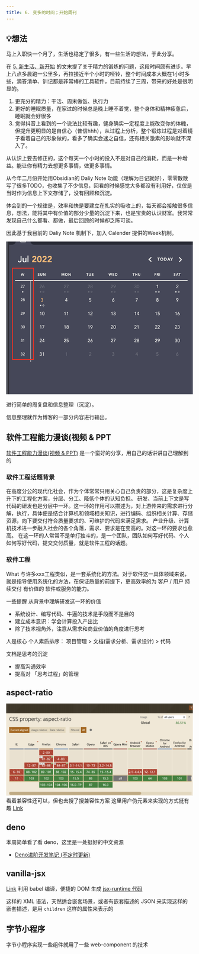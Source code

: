 ```yaml
---
title: 6. 变多的时间；开始周刊
---
```

## 💡想法
马上入职快一个月了，生活也稳定了很多，有一些生活的想法，于此分享。

在 [5. 新生活、新开始](./5.%20%E6%96%B0%E7%94%9F%E6%B4%BB%E3%80%81%E6%96%B0%E5%BC%80%E5%A7%8B.md) 的文末提了关于精力的锻炼的问题，这段时间颇有进步。早上八点多晨跑一公里多，再拉接近半个小时的哑铃，整个时间成本大概在1小时多些，滴答清单、训记都是非常棒的工具软件，目前持续了三周，带来的好处是很明显的。
1. 更充分的精力：干活、周末做饭、执行力
2. 更好的睡眠质量，在家过的时候总是晚上睡不着觉，整个身体和精神疲惫后，睡眠就会好很多
3. 觉得抖音上看到的一个说法比较有趣，健身确实一定程度上能改变你的体魄，但提升更明显的是自信心（普信hhh），从过程上分析，整个锻炼过程是对着镜子看着自己的形象做的，看多了确实会迷之自信，还有相关激素的影响就不深入了。

从认识上要去修正的，这个每天一个小时的投入不是对自己的消耗，而是一种增益。能让你有精力去想更多事情，做更多事情。

从今年二月份开始用Obsidian的 Daliy Note 功能（理解为日记就好），零零散散写了很多TODO，也收集了不少信息，回看的时候感觉大多都没有利用好，仅仅是当时作为信息上下文存储了，没有回顾和沉淀。

体会到的一个规律是，效率和快是要建立在扎实的吸收上的，每天都会接触很多信息，想法，能将其中有价值的部分少量的沉淀下来，也是宝贵的认识财富。我常常发现自己什么都看、都做，最后回顾的时候却乏陈可谈。

因此基于我目前的 Daliy Note 机制下，加入 Calender 提供的Week机制。

![Pasted image 20220703122114.png](./attachments/Pasted%20image%2020220703122114.png)

进行简单的周复盘和信息整理（沉淀）。

信息整理就作为博客的一部分内容进行输出。

## 软件工程能力漫谈(视频 & PPT
[软件工程能力漫谈(视频 & PPT)](https://mp.weixin.qq.com/s/NNfWyGUl6jHrzsqVw8-Eww)
是一个蛮好的分享，用自己的话讲讲自己理解到的
### 软件工程话题背景
在高度分公的现代化社会，作为个体常常只用关心自己负责的部分，这是复杂度上升下的工程化方案，分层、分工、降低个体的认知负担。
研发、当前上下文是写代码的研发也是分层中一环。这一环的作用可以描述为，对上游传来的需求进行分解，执行，具体便是结合计算机和领域相关知识，进行编码、组织相关计算、存储资源，向下要交付符合质量要求的、可维护的代码来满足需求。
产业升级、计算机技术进一步融入社会的各个角落，需求、要求是在变高的。对这一环的要求也愈高。
在这一环的人常常不是单打独斗的，是一个团队，团队如何写好代码、个人如何写好代码，提交交付质量，就是软件工程的话题。
### 软件工程
What
与许多xxx工程类似，是一套系统化的方法。对于软件这一具体领域来说，就是指导使用系统化的方法，在保证质量的前提下，更高效率的为 客户 / 用户 持续交付 有价值的 软件或服务的能力。

一些提醒
从背景中理解研发这一环的价值
- 系统设计、编写代码、牛逼的技术是手段而不是目的
- 建立成本意识：学会计算投入产出比
- 除了技术视角外，注意从需求和商业价值的角度进行思考

人是核心
个人素质排序：
项目管理 > 文档(需求分析、需求设计) > 代码

文档是思考的沉淀
- 提高沟通效率
- 提高对 「思考过程」的管理

## aspect-ratio
![Pasted image 20220702211332.png](./attachments/Pasted%20image%2020220702211332.png)
看着兼容性还可以，但也去搜了搜兼容性方案
这里用户伪元素来实现的方式挺有趣 [Link](https://github.com/takamoso/postcss-aspect-ratio-polyfill/blob/master/tests/fixtures/precision.output.css)

## deno
本周简单看了看 deno，这里是一处挺好的中文资源
-  [Deno进阶开发笔记 (不定时更新)](https://github.com/chenshenhai/deno_note) 

## vanilla-jsx
[Link](https://github.com/vanilla-jsx/vanilla-jsx)
利用 babel 编译，便捷的 DOM 生成
[jsx-runtime 代码](https://github.com/vanilla-jsx/vanilla-jsx/blob/main/packages/jsx-runtime/index.js)

这样的 XML 语法，天然适合嵌套场景，或者有嵌套描述的
JSON 来实现这样的嵌套描述，是用 `children`  这样的属性来表示的

## 字节小程序
字节小程序实现一些组件就用了一些 web-component 的技术
